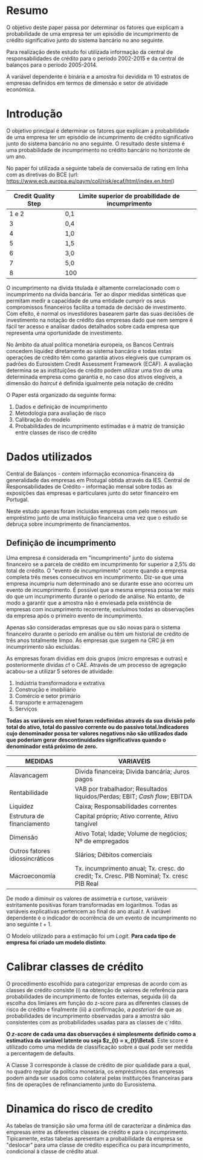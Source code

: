 ﻿---
Title: Revisitando probabilidades de incumprimento de empresas
Author: Banco de Portugal
Url: https://www.bportugal.pt/sites/default/files/anexos/papers/re201605_p.pdf
---

# Resumo
O objetivo deste paper passa por determinar os fatores que explicam a probabilidade de uma empresa ter um episódio de incumprimento de crédito significativo junto do sistema bancário no ano seguinte.

Para realização deste estudo foi utilizada informação da central de responsabilidades de crédito para o período 2002-2015 e da central de balanços para o período 2005-2014. 

A variável dependente é binária e a amostra foi devidida m 10 estratos de empresas definidos em termos de dimensão e setor de atividade económica.

# Introdução
O objetivo principal é determinar os fatores que explicam a probabilidade de uma empresa ter um episódio de incumprimento de crédito significativo junto do sistema bancário no ano seguinte. O resultado deste sistema é uma probabilidade de incumprimento no crédito bancário no horizonte de um ano. 

No paper foi utilizada a seguinte tabela de conversaõa de rating em linha com as diretivas do BCE (url: https://www.ecb.europa.eu/paym/coll/risk/ecaf/html/index.en.html)

|Credit Quality Step|Limite superior de proabilidade de incumprimento |
|-------------------|--------------------------------------------|
|1 e 2              | 0,1 |
| 3 | 0,4  |
| 4  | 1,0  |
| 5  | 1,5  |
| 6  | 3,0  |
| 7  | 5,0  |
| 8  | 100  |

O incumprimento na dívida titulada é altamente correlacionado com o incumprimento na divida bancária. Ter ao dispor medidas sintéticas que permitam medir a capacidade de uma entidade cumprir os seus compromissos financeiros facilita a tomada de decisão de investimento. Com efeito, é normal os investidores basearem parte das suas decisões de investimento na notação de crédito das empresas dado que nem sempre é fácil ter acesso e analisar dados detalhados sobre cada empresa que representa uma oportunidade de investimento. 

No âmbito da atual politica monetária europeia, os Bancos Centrais concedem liquidez diretamente ao sistema bancário e todas estas operações de crédito têm como garantia ativos elegíveis que cumpram os padrões do Eurosistem Credit Assessment Framework (ECAF). A avaliação determina se as instituições de crédito podem utilizar uma tivo de uma determinada empresa como garantia e, no caso dos ativos elegíveis, a dimensão do *haircut* é definida igualmente pela notação de crédito

O Paper está organizado da seguinte forma:
1. Dados e definição de incumprimento
2. Metodologia para avaliação de risco
3. Calibração do modelo
4. Probabilidades de incumprimento estimadas e à matriz de transição entre classes de risco de crédito

# Dados utilizados

Central de Balanços - contem informação economica-financeira da generalidade das empresas em Protugal obtida através da IES.
Central de Responsabilidades de Crédito - informação mensal sobre todas as exposições das empresas e particulares junto do setor financeiro em Portugal. 

Neste estudo apenas foram incluidas empresas com pelo menos um empréstimo junto de uma instituição financeira uma vez que o estudo se debruça sobre incumprimento de financiamentos.

## Definição de incumprimento
Uma empresa é considerada em "incumprimento" junto do sistema financeiro se a parcela de crédito em incumprimento for superior a 2,5% do total de crédito. O "evento de incumprimento" ocorre quando a empresa completa três meses consecutivos em incumprimento. Diz-se que uma empresa incumpriu num determinado ano se durante esse ano ocorreu um evento de incumprimento. É possível que a mesma empresa possa ter mais do que um incumprimento durante o período de análise. No entanto, de modo a garantir que a amostra não é enviesada pela existência de empresas com incumprimento recorrente, excluímos todas as observações da empresa após o primeiro evento de incumprimento. 

Apenas são consideradas empresas que ou são novas para o sistema financeiro durante o período em análise ou têm um historial de crédito de três anos totalmente limpo. As empresas que surgem na CRC já em incumprimento são excluidas.

As empresas foram dividias em dois grupos (micro empresas e outras) e posteriormente dividas cf o CAE. Através de um processo de agregação acabou-se a utilizar 5 setores de atividade:

1. Indústria transformadora e extrativa
2. Construção e imobiliário
3. Comércio e setor primário
4. transporte e armazenagem
5. Serviços

**Todas as variáveis em nível foram redefinidas através da sua divisão pelo total do ativo, total do passivo corrente ou do passivo total.Indicadores cujo denominador possa ter valores negativos não são utilizados dado que poderiam gerar descontinuidades significativas quando o denominador está próximo de zero.**

|MEDIDAS|VARIAVEIS|
|--|--|
|Alavancagem|Divida financeira; Divida bancária; Juros pagos|
|Rentabilidade| VAB por trabalhador; Resultados  líquidos/Perdas; EBIT; *Cash flow*; EBITDA|
|Liquidez| Caixa; Responsabilidades correntes|
|Estrutura de financiamento|Capital próprio; Ativo corrente, Ativo tangível|
|Dimensão| Ativo Total; Idade; Volume de negócios; Nº de empregados|
|Outros fatores idiossincráticos|Slários; Débitos comerciais|
|Macroeconomia|Tx. incumprimento anual; Tx. cresc. do credit; Tx. Cresc. PIB Nominal; Tx. cresc PIB Real|

De modo a diminuir os valores de assimetria e curtose, variáveis estritamente positivas foram transformadas em logaritmos. Todas as variáveis explicativas pertencem ao final do ano atual $t$. A variável dependente é o indicador de ocorrência de um evento de incumprimento no ano seguinte $t+1$.

O Modelo utilizado para a estimação foi um *Logit*. **Para cada tipo de empresa foi criado um modelo distinto**.

# Calibrar classes de crédito
O procedimento escolhido para categorizar empresas de acordo com as classes de crédito consiste (i) na obtenção de valores de referência para probabilidades de incumprimento de fontes externas, seguida (ii) da escolha dos limiares em função do z-score para as diferentes classes de risco de crédito e finalmente  (iii) a confirmação, *a posteriori* de que as probabilidades de incumprimento observadas para a amostra são consistentes com as probabilidades usadas para as classes de c´rdito.

**O *z-score* de cada uma das observações é simplesmente definido como a estimativa da variável latente ou seja $z_{t} = x_{t}\Beta$**. Este score é utilizado como uma medida de classificação sobre a qual pode ser medida a percentagem de defaults.

A Classe 3 corresponde à classe de crédito de pior qualidade para a qual, no quadro regular da política monetária, os empréstimos das empresas podem ainda ser usados como colateral pelas instituições financeiras para fins de operações de refinanciamento junto do Eurosistema.

# Dinamica do risco de credito
As tabelas de transição são uma forma útil de caracterizar a dinâmica das empresas entre as diferentes classes de crédito e para o incumprimento. Tipicamente, estas tabelas apresentam a probabilidade da empresa se "deslocar" para uma classe de crédito especifica ou para incumprimento, condicional à classe de crédito atual.
 


